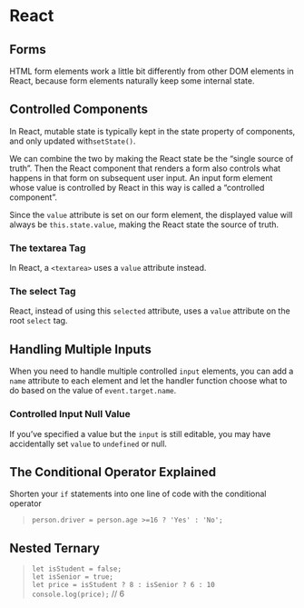 # React   

## Forms  
HTML form elements work a little bit differently from other DOM elements in React, because form elements naturally keep some internal state.  

## Controlled Components  
 In React, mutable state is typically kept in the state property of components, and only updated with`setState()`.  

We can combine the two by making the React state be the “single source of truth”. Then the React component that renders a form also controls what happens in that form on subsequent user input. An input form element whose value is controlled by React in this way is called a “controlled component”.  

Since the `value` attribute is set on our form element, the displayed value will always be `this.state.value`, making the React state the source of truth.  


### The textarea Tag  
In React, a `<textarea>` uses a `value` attribute instead. 


### The select Tag  
 React, instead of using this `selected` attribute, uses a `value` attribute on the root `select` tag.  


## Handling Multiple Inputs  
When you need to handle multiple controlled `input` elements, you can add a `name` attribute to each element and let the handler function choose what to do based on the value of `event.target.name`.


### Controlled Input Null Value  
If you’ve specified a value but the `input` is still editable, you may have accidentally set `value` to `undefined` or null.


## The Conditional Operator Explained  
Shorten your `if` statements into one line of code with the conditional operator  

>
> `person.driver = person.age >=16 ? 'Yes' : 'No';`  
>

## Nested Ternary  

>
> `let isStudent = false;`  
> `let isSenior = true;`  
> `let price = isStudent ? 8 : isSenior ? 6 : 10`  
> `console.log(price);` // 6  
> 
